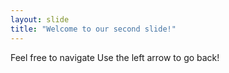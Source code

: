 ```yaml
---
layout: slide
title: "Welcome to our second slide!"
---
```

Feel free to navigate
Use the left arrow to go back!
